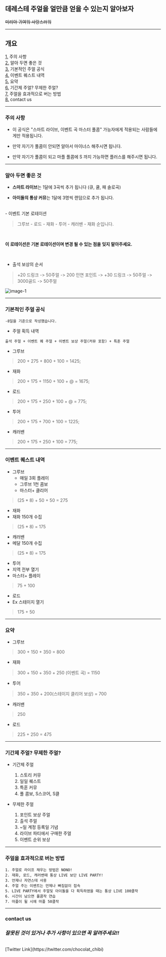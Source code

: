 ## 데레스테 주얼을 얼만큼 얻을 수 있는지 알아보자

~~미리아 귀여워 사랑스러워~~

---
## 개요
 [1.](https://github.com/chibichichi/CGSS-Jewel#%EC%A3%BC%EC%9D%98-%EC%82%AC%ED%95%AD) 주의 사항 </br>
 [2.](https://github.com/chibichichi/CGSS-Jewel#%EC%95%8C%EC%95%84-%EB%91%90%EB%A9%B4-%EC%A2%8B%EC%9D%80-%EA%B2%83) 알아 두면 좋은 것 </br>
 [3.](https://github.com/chibichichi/CGSS-Jewel#%EA%B8%B0%EB%B3%B8%EC%A0%81%EC%9D%B8-%EC%A3%BC%EC%96%BC-%EA%B3%B5%EC%8B%9D) 기본적인 주얼 공식 </br>
 [4.](https://github.com/chibichichi/CGSS-Jewel#%EC%9D%B4%EB%B2%A4%ED%8A%B8-%ED%80%98%EC%8A%A4%ED%8A%B8-%EB%82%B4%EC%97%AD) 이벤트 퀘스트 내역 </br>
 [5.](https://github.com/chibichichi/CGSS-Jewel#%EC%9A%94%EC%95%BD) 요약 </br>
 [6.](https://github.com/chibichichi/CGSS-Jewel#%EA%B8%B0%EA%B0%84%EC%A0%9C-%EC%A3%BC%EC%96%BC-%EB%AC%B4%EC%A0%9C%ED%95%9C-%EC%A3%BC%EC%96%BC) 기간제 주얼? 무제한 주얼? </br>
 [7.](https://github.com/chibichichi/CGSS-Jewel#%EC%A3%BC%EC%96%BC%EC%9D%84-%ED%9A%A8%EA%B3%BC%EC%A0%81%EC%9C%BC%EB%A1%9C-%EB%B2%84%EB%8A%94-%EB%B0%A9%EB%B2%95) 주얼을 효과적으로 버는 방법 </br>
 [8.](https://github.com/chibichichi/CGSS-Jewel#contact-us) contact us

 ---

### 주의 사항

- 이 공식은 "스마트 라이브, 이벤트 곡 마스터 풀콤" 가능자에게 적용되는 사람들에게만 적용됩니다.

- 만약 자기가 풀콤이 안되면 알아서 마이너스 해주시면 됩니다.

- 만약 자기가 풀콤이 되고 마플 풀콤에 S 까지 가능하면 플러스를 해주시면 됩니다.

---
### 알아 두면 좋은 것

 - **스마트 라이브**는 1달에 3곡씩 추가 됩니다 (큐, 쿨, 패 솔로곡)

 - **아이돌의 통상 커뮤**는 1달에 3명씩 랜덤으로 추가 됩니다.

</br>
- 이벤트 기본 로테이션</br>

>그루브 - 로드 - 재화 - 투어 - 캐러밴 - 재화 순입니다.
</br>

__**이 로테이션은 기본 로테이션이며 변경 될 수 있는 점을 잊지 말아주세요.**__

</br>

- 출석 보상의 순서
>+20 드링크 -> 50주얼 -> 200 인연 포인트 -> +30 드링크 -> 50주얼 -> 3000골드 -> 50주얼

![image-1](https://pbs.twimg.com/media/DjSRgywVAAA6IU1.jpg)

---

### 기본적인 주얼 공식

	-8일을 기준으로 작성했습니다.

- 주얼 획득 내역

`출석 주얼 + 이벤트 퀘 주얼 + 이벤트 보상 주얼(커뮤 포함) + 특훈 주얼`

- 그루브
>200 + 275 + 800 + 100 = 1425;

- 재화
>200 + 175 + 1150 + 100 + @ = 1675;

- 로드
>200 + 175 + 250 + 100 + @ = 775;

- 투어
>200 + 175 + 700 + 100 = 1225;

- 캐러밴
>200 + 175 + 250 + 100 = 775;

---

### 이벤트 퀘스트 내역

 - 그루브
 	- 매일 3회 플레이
 	- 그루브 1천 콤보
	 - 마스터+ 클리어
>(25 * 8) + 50 + 50 = 275

- 재화
 - 재화 150개 수집 </br>
>(25 * 8) = 175

- 캐러밴
 - 메달 150개 수집 </br>
>(25 * 8) = 175

- 투어
 - 지역 전부 열기
 - 마스터+ 플레이
>75 + 100

- 로드
 - Ex 스테이지 열기
 >175 + 50

---

### 요약

- 그루브
>300 + 150 + 350 = 800

- 재화
>300 + 150 + 350 + 250 (이벤트 곡) = 1150

- 투어
>350 + 350 + 200(스테이지 클리어 보상)  = 700

- 캐러밴
>250

- 로드
>225 + 250 = 475

---
### 기간제 주얼? 무제한 주얼?

- 기간제 주얼
	1. 스토리 커뮤
	2. 일일 퀘스트
	3. 특훈 커뮤
	4. 풀 콤보, S스코어, S클


- 무제한 주얼
	1. 포인트 보상 주얼
	2. 출석 주얼
	3. ~일 계정 등록일 기념
	4. 라이브 파티에서 구매한 주얼
	5. 이벤트 순위 보상

---

### 주얼을 효과적으로 버는 방법

	1. 주얼로 라이프 채우는 방법은 NONO!
	2. 재화, 로드, 캐러밴때 통상 LIVE 보단 LIVE PARTY!
	3. 언제나 자연스테 사용
	4. 주얼 주는 이벤트는 언제나 빠짐없이 접속
	5. LIVE PARTY에서 주얼및 아이돌을 다 획득하였을 때는 통상 LIVE 100클작
	6. 시간이 남으면 풀콤작 연습
	7. 마플이 될 시에 마플 50클작

 ---

 ### contact us

 ### **_잘못된 것이 있거나 추가 사항이 있으면 꼭 알려주세요!!_**
</br>
 [Twitter Link](https://twitter.com/chocolat_chibi) </br>
